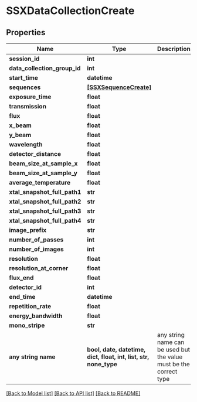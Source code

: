 # SSXDataCollectionCreate


## Properties
Name | Type | Description | Notes
------------ | ------------- | ------------- | -------------
**session_id** | **int** |  | 
**data_collection_group_id** | **int** |  | 
**start_time** | **datetime** |  | 
**sequences** | [**[SSXSequenceCreate]**](SSXSequenceCreate.md) |  | 
**exposure_time** | **float** |  | [optional] 
**transmission** | **float** |  | [optional] 
**flux** | **float** |  | [optional] 
**x_beam** | **float** |  | [optional] 
**y_beam** | **float** |  | [optional] 
**wavelength** | **float** |  | [optional] 
**detector_distance** | **float** |  | [optional] 
**beam_size_at_sample_x** | **float** |  | [optional] 
**beam_size_at_sample_y** | **float** |  | [optional] 
**average_temperature** | **float** |  | [optional] 
**xtal_snapshot_full_path1** | **str** |  | [optional] 
**xtal_snapshot_full_path2** | **str** |  | [optional] 
**xtal_snapshot_full_path3** | **str** |  | [optional] 
**xtal_snapshot_full_path4** | **str** |  | [optional] 
**image_prefix** | **str** |  | [optional] 
**number_of_passes** | **int** |  | [optional] 
**number_of_images** | **int** |  | [optional] 
**resolution** | **float** |  | [optional] 
**resolution_at_corner** | **float** |  | [optional] 
**flux_end** | **float** |  | [optional] 
**detector_id** | **int** |  | [optional] 
**end_time** | **datetime** |  | [optional] 
**repetition_rate** | **float** |  | [optional] 
**energy_bandwidth** | **float** |  | [optional] 
**mono_stripe** | **str** |  | [optional] 
**any string name** | **bool, date, datetime, dict, float, int, list, str, none_type** | any string name can be used but the value must be the correct type | [optional]

[[Back to Model list]](../README.md#documentation-for-models) [[Back to API list]](../README.md#documentation-for-api-endpoints) [[Back to README]](../README.md)



